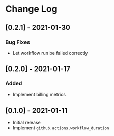 # Change Log

## [0.2.1] - 2021-01-30

### Bug Fixes

* Let workflow run be failed correctly

## [0.2.0] - 2021-01-17

### Added

* Implement billing metrics

## [0.1.0] - 2021-01-11

* Initial release
* Implement `github.actions.workflow_duration`

